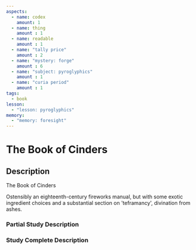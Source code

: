 ```yaml
---
aspects: 
  - name: codex
    amount: 1
  - name: thing
    amount : 1
  - name: readable
    amount : 1
  - name: "tally price"
    amount : 2
  - name: "mystery: forge"
    amount : 6
  - name: "subject: pyroglyphics"
    amount : 1
  - name: "curia period"
    amount : 1
tags:
  - book
lesson:
  - "lesson: pyroglyphics"
memory:
  - "memory: foresight"
---
```


# The Book of Cinders

## Description
The Book of Cinders

Ostensibly an eighteenth-century fireworks manual, but with some exotic ingredient choices and a substantial section on 'teframancy', divination from ashes.
### Partial Study Description

### Study Complete Description
